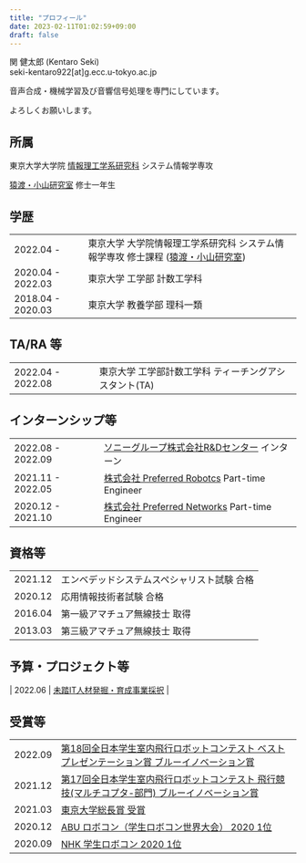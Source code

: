 ```yaml
---
title: "プロフィール"
date: 2023-02-11T01:02:59+09:00
draft: false
---
```


関 健太郎 (Kentaro Seki)\
seki-kentaro922[at]g.ecc.u-tokyo.ac.jp

音声合成・機械学習及び音響信号処理を専門にしています。

よろしくお願いします。

## 所属

東京大学大学院 [情報理工学系研究科](https://www.i.u-tokyo.ac.jp/) システム情報学専攻 

[猿渡・小山研究室](https://www.sp.ipc.i.u-tokyo.ac.jp/) 修士一年生

## 学歴

|                   |                                                                                                           |
| :---------------- | :-------------------------------------------------------------------------------------------------------- |
| 2022.04 -         | 東京大学 大学院情報理工学系研究科 システム情報学専攻 修士課程 ([猿渡・小山研究室](https://www.sp.ipc.i.u-tokyo.ac.jp/)) |
| 2020.04 - 2022.03 | 東京大学 工学部 計数工学科                                                                                |
| 2018.04 - 2020.03 | 東京大学 教養学部 理科一類                                                                                |

## TA/RA 等

|                   |                                                               |
| :---------------- | :------------------------------------------------------------ |
| 2022.04 - 2022.08 | 東京大学 工学部計数工学科 ティーチングアシスタント(TA)        |

## インターンシップ等

|                   |                                                                                            |
| :---------------- | :----------------------------------------------------------------------------------------- |
| 2022.08 - 2022.09 | [ソニーグループ株式会社R&Dセンター](https://www.sony.com/ja/SonyInfo/research/) インターン |
| 2021.11 - 2022.05 | [株式会社 Preferred Robotcs](https://www.pfrobotics.jp/) Part-time Engineer                |
| 2020.12 - 2021.10 | [株式会社 Preferred Networks](https://www.preferred.jp/ja/) Part-time Engineer             |

## 資格等

|         |                                                                |
| :------ | :------------------------------------------------------------- |
| 2021.12 | エンベデッドシステムスペシャリスト試験 合格                    |
| 2020.12 | 応用情報技術者試験 合格                                        |
| 2016.04 | 第一級アマチュア無線技士 取得                                  |
| 2013.03 | 第三級アマチュア無線技士 取得                                  |

## 予算・プロジェクト等
| 2022.06 | [未踏IT人材発掘・育成事業採択](https://www.ipa.go.jp/jinzai/mitou/2022/gaiyou_fj-2.html)       |

## 受賞等
|         |                                                                                                |
| :------ | :--------------------------------------------------------------------------------------------- |
| 2022.09 | [第18回全日本学生室内飛行ロボットコンテスト ベストプレゼンテーション賞 ブルーイノベーション賞](http://indoor-flight.com/archive/11) |
| 2021.12 | [第17回全日本学生室内飛行ロボットコンテスト 飛行競技(マルチコプタ-部門) ブルーイノベーション賞](http://indoor-flight.com/archive/10) |
| 2021.03 | [東京大学総長賞 受賞](https://tuk.t.u-tokyo.ac.jp/robotech/2021-03-05RoboTech%E3%81%8C%E6%9D%B1%E4%BA%AC%E5%A4%A7%E5%AD%A6%E7%B7%8F%E9%95%B7%E8%B3%9E%E3%82%92%E5%8F%97%E8%B3%9E%E3%81%97%E3%81%BE%E3%81%97%E3%81%9F%EF%BC%81/) |
| 2020.12 | [ABU ロボコン（学生ロボコン世界大会） 2020 1位](https://official-robocon.com/history/abu/?history=%e7%ac%ac%e5%8d%81%e4%b9%9d%e5%9b%9e%e5%a4%a7%e4%bc%9a)|
| 2020.09 | [NHK 学生ロボコン 2020 1位](https://official-robocon.com/history/gakusei/?history=twentynine)  |
